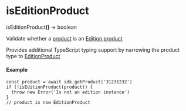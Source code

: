 # isEditionProduct

isEditionProduc&#x74;**()** → boolean

Validate whether a [product](../) is an [Edition product](../../../reference/editionproduct.md)

Provides additional TypeScript typing support by narrowing the product type to [EditionProduct](https://app.gitbook.com/o/FkM3zqPi1O0VypWXgiUZ/s/wX9Yl8DLygpenDBVWGPF/~/changes/1/references/editionproduct)

#### Example

```tsx
const product = await sdk.getProduct('31231232')
if (!isEditionProduct(product)) {
  throw new Error('Is not an edition instance')
}
// product is now EditionProduct
```
